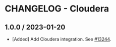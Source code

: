 # CHANGELOG - Cloudera

## 1.0.0 / 2023-01-20

* [Added] Add Cloudera integration. See [#13244](https://github.com/DataDog/integrations-core/pull/13244).

